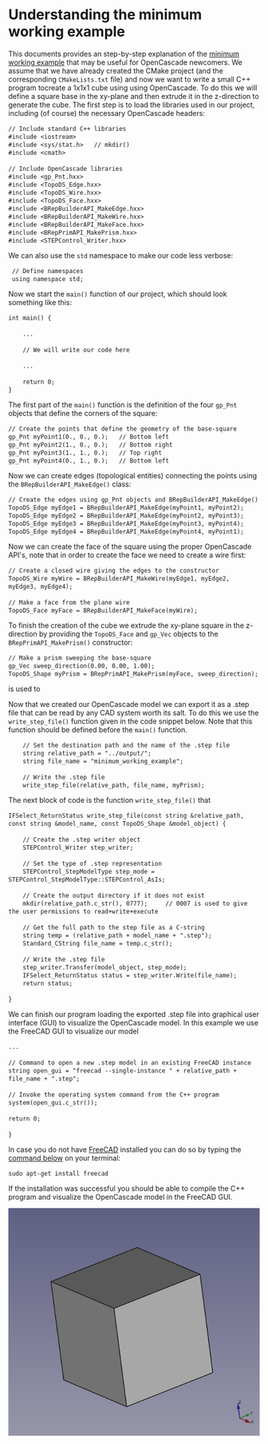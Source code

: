 # Understanding the minimum working example


This documents provides an step-by-step explanation of the [minimum working example](./open_cascade_minimum_working_example.md) that may be useful for OpenCascade newcomers.
We assume that we have already created the CMake project (and the corresponding `CMakeLists.txt` file) and now we want to write a small C++ program tocreate a 1x1x1 cube using using OpenCascade.
To do this we will define a square base in the xy-plane and then extrude it in the z-direction to generate the cube.
The first step is to load the libraries used in our project, including (of course) the necessary OpenCascade headers:




	// Include standard C++ libraries
	#include <iostream>
	#include <sys/stat.h>	// mkdir()
	#include <cmath>

	// Include OpenCascade libraries
	#include <gp_Pnt.hxx>
	#include <TopoDS_Edge.hxx>
	#include <TopoDS_Wire.hxx>
	#include <TopoDS_Face.hxx>
	#include <BRepBuilderAPI_MakeEdge.hxx>
	#include <BRepBuilderAPI_MakeWire.hxx>
	#include <BRepBuilderAPI_MakeFace.hxx>
	#include <BRepPrimAPI_MakePrism.hxx>
	#include <STEPControl_Writer.hxx>
	


We can also use the `std` namespace to make our code less verbose:

	 // Define namespaces
	 using namespace std; 


Now we start the `main()` function of our project, which should look something like this:

		
	int main() {
	
		...
		
		// We will write our code here
		
		...
		
	    return 0;
	}

The first part of the `main()` function is the definition of the four `gp_Pnt` objects that define the corners of the square:


    // Create the points that define the geometry of the base-square
    gp_Pnt myPoint1(0., 0., 0.);   // Bottom left
    gp_Pnt myPoint2(1., 0., 0.);   // Bottom right
    gp_Pnt myPoint3(1., 1., 0.);   // Top right
    gp_Pnt myPoint4(0., 1., 0.);   // Bottom left


Now we can create edges (topological entities) connecting the points using the `BRepBuilderAPI_MakeEdge()` class:


    // Create the edges using gp_Pnt objects and BRepBuilderAPI_MakeEdge()
    TopoDS_Edge myEdge1 = BRepBuilderAPI_MakeEdge(myPoint1, myPoint2);
    TopoDS_Edge myEdge2 = BRepBuilderAPI_MakeEdge(myPoint2, myPoint3);
    TopoDS_Edge myEdge3 = BRepBuilderAPI_MakeEdge(myPoint3, myPoint4);
    TopoDS_Edge myEdge4 = BRepBuilderAPI_MakeEdge(myPoint4, myPoint1);


Now we can create the face of the square using the proper OpenCascade API's, note that in order to create the face we need to create a wire first:


    // Create a closed wire giving the edges to the constructor
    TopoDS_Wire myWire = BRepBuilderAPI_MakeWire(myEdge1, myEdge2, myEdge3, myEdge4);

    // Make a face from the plane wire
    TopoDS_Face myFace = BRepBuilderAPI_MakeFace(myWire);


To finish the creation of the cube we extrude the xy-plane square in the z-direction by providing the `TopoDS_Face` and  `gp_Vec` objects to the `BRepPrimAPI_MakePrism()` constructor:

    // Make a prism sweeping the base-square
    gp_Vec sweep_direction(0.00, 0.00, 1.00);
    TopoDS_Shape myPrism = BRepPrimAPI_MakePrism(myFace, sweep_direction);

is used to 



Now that we created our OpenCascade model we can export it as a .step file that can be read by any CAD system worth its salt. To do this we use the `write_step_file()` function given in the code snippet below. Note that this function should be defined before the `main()` function.


	    // Set the destination path and the name of the .step file
	    string relative_path = "../output/";
	    string file_name = "minimum_working_example";

	    // Write the .step file
	    write_step_file(relative_path, file_name, myPrism);





The next block of code is the function `write_step_file()` that 

	IFSelect_ReturnStatus write_step_file(const string &relative_path, const string &model_name, const TopoDS_Shape &model_object) {

	    // Create the .step writer object
	    STEPControl_Writer step_writer;

	    // Set the type of .step representation
	    STEPControl_StepModelType step_mode = STEPControl_StepModelType::STEPControl_AsIs;

	    // Create the output directory if it does not exist
	    mkdir(relative_path.c_str(), 0777);     // 0007 is used to give the user permissions to read+write+execute

	    // Get the full path to the step file as a C-string
	    string temp = (relative_path + model_name + ".step");
	    Standard_CString file_name = temp.c_str();

	    // Write the .step file
	    step_writer.Transfer(model_object, step_mode);
	    IFSelect_ReturnStatus status = step_writer.Write(file_name);
	    return status;

	}




We can finish our program loading the exported .step file into graphical user interface (GUI) to visualize the OpenCascade model. In this example we use the FreeCAD GUI to visualize our model


	...
	
	// Command to open a new .step model in an existing FreeCAD instance
	string open_gui = "freecad --single-instance " + relative_path + file_name + ".step";
	
	// Invoke the operating system command from the C++ program
	system(open_gui.c_str());

	return 0;

	}



In case you do not have [FreeCAD](https://www.freecadweb.org/) installed you can do so by typing the [command below](https://www.freecadweb.org/wiki/Install_on_Unix) on your terminal:

	sudo apt-get install freecad
	
	
	
If the installation was successful you should be able to compile the C++ program and visualize the OpenCascade model in the FreeCAD GUI.

 ![cube_model](./figures/cube_model.png)
	
	


